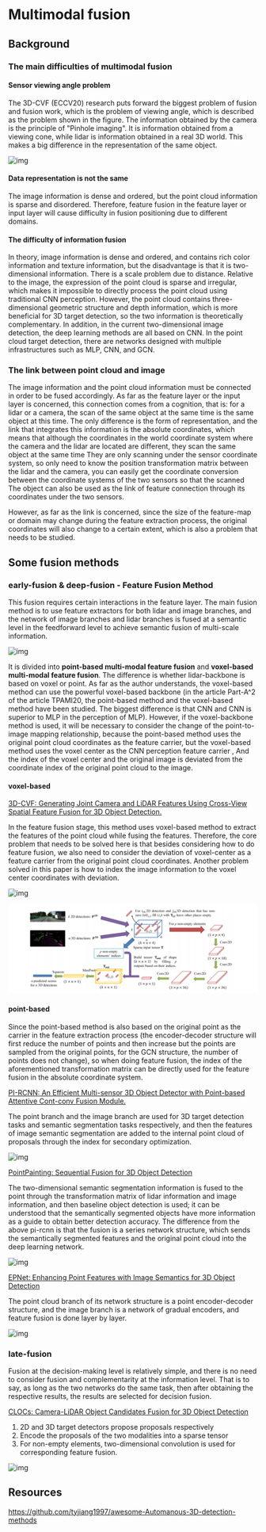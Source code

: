 # Multimodal fusion

## Background

### The main difficulties of multimodal fusion

#### Sensor viewing angle problem

The 3D-CVF (ECCV20) research puts forward the biggest problem of fusion and fusion work, which is the problem of viewing angle, which is described as the problem shown in the figure. The information obtained by the camera is the principle of "Pinhole imaging". It is information obtained from a viewing cone, while lidar is information obtained in a real 3D world. This makes a big difference in the representation of the same object.

![img](https://mmbiz.qpic.cn/mmbiz_png/Q0FNTB1XHicwqELw6VDMia2o6bZepuu23AtOxGTibTVMbmV9L9ocXPg171U4elrWn71lwpQCGTHy0XicerWC5ibYOvw/640?wx_fmt=png&tp=webp&wxfrom=5&wx_lazy=1&wx_co=1)

#### Data representation is not the same

The image information is dense and ordered, but the point cloud information is sparse and disordered. Therefore, feature fusion in the feature layer or input layer will cause difficulty in fusion positioning due to different domains.

#### The difficulty of information fusion

In theory, image information is dense and ordered, and contains rich color information and texture information, but the disadvantage is that it is two-dimensional information. There is a scale problem due to distance. Relative to the image, the expression of the point cloud is sparse and irregular, which makes it impossible to directly process the point cloud using traditional CNN perception. However, the point cloud contains three-dimensional geometric structure and depth information, which is more beneficial for 3D target detection, so the two information is theoretically complementary. In addition, in the current two-dimensional image detection, the deep learning methods are all based on CNN. In the point cloud target detection, there are networks designed with multiple infrastructures such as MLP, CNN, and GCN. 

### The link between point cloud and image

The image information and the point cloud information must be connected in order to be fused accordingly. As far as the feature layer or the input layer is concerned, this connection comes from a cognition, that is: for a lidar or a camera, the scan of the same object at the same time is the same object at this time. The only difference is the form of representation, and the link that integrates this information is the absolute coordinates, which means that although the coordinates in the world coordinate system where the camera and the lidar are located are different, they scan the same object at the same time They are only scanning under the sensor coordinate system, so only need to know the position transformation matrix between the lidar and the camera, you can easily get the coordinate conversion between the coordinate systems of the two sensors so that the scanned The object can also be used as the link of feature connection through its coordinates under the two sensors.

However, as far as the link is concerned, since the size of the feature-map or domain may change during the feature extraction process, the original coordinates will also change to a certain extent, which is also a problem that needs to be studied.

## Some fusion methods

### early-fusion & deep-fusion - Feature Fusion Method

This fusion requires certain interactions in the feature layer. The main fusion method is to use feature extractors for both lidar and image branches, and the network of image branches and lidar branches is fused at a semantic level in the feedforward level to achieve semantic fusion of multi-scale information.

![img](https://mmbiz.qpic.cn/mmbiz_png/Q0FNTB1XHicwqELw6VDMia2o6bZepuu23A2nohMraHZ5NEibKswSxAYoVRCHBnYSIbj35VOI8ybmT6od34mhwOPgQ/640?wx_fmt=png&tp=webp&wxfrom=5&wx_lazy=1&wx_co=1)

It is divided into **point-based multi-modal feature fusion** and **voxel-based multi-modal feature fusion**. The difference is whether lidar-backbone is based on voxel or point. As far as the author understands, the voxel-based method can use the powerful voxel-based backbone (in the article Part-A^2 of the article TPAMI20, the point-based method and the voxel-based method have been studied. The biggest difference is that CNN and CNN is superior to MLP in the perception of MLP). However, if the voxel-backbone method is used, it will be necessary to consider the change of the point-to-image mapping relationship, because the point-based method uses the original point cloud coordinates as the feature carrier, but the voxel-based method uses the voxel center as the CNN perception feature carrier , And the index of the voxel center and the original image is deviated from the coordinate index of the original point cloud to the image.

#### voxel-based

[3D-CVF: Generating Joint Camera and LiDAR Features Using Cross-View Spatial Feature Fusion for 3D Object Detection.](https://arxiv.org/pdf/2004.12636)

In the feature fusion stage, this method uses voxel-based method to extract the features of the point cloud while fusing the features. Therefore, the core problem that needs to be solved here is that besides considering how to do feature fusion, we also need to consider the deviation of voxel-center as a feature carrier from the original point cloud coordinates.
Another problem solved in this paper is how to index the image information to the voxel center coordinates with deviation.

![img](https://mmbiz.qpic.cn/mmbiz_png/Q0FNTB1XHicwqELw6VDMia2o6bZepuu23AnzfSX3oqMIeCSbzHb9XxQAQOoZqRNDLRnlr2ibjFBycRBiaSg1lEytBg/640?wx_fmt=png&tp=webp&wxfrom=5&wx_lazy=1&wx_co=1)

![img](MultimodalFusion.assets/640)

#### point-based

Since the point-based method is also based on the original point as the carrier in the feature extraction process (the encoder-decoder structure will first reduce the number of points and then increase but the points are sampled from the original points, for the GCN structure, the number of points does not change), so when doing feature fusion, the index of the aforementioned transformation matrix can be directly used for the feature fusion in the absolute coordinate system.

[PI-RCNN: An Efficient Multi-sensor 3D Object Detector with Point-based Attentive Cont-conv Fusion Module.](https://arxiv.org/pdf/1911.06084)

The point branch and the image branch are used for 3D target detection tasks and semantic segmentation tasks respectively, and then the features of image semantic segmentation are added to the internal point cloud of proposals through the index for secondary optimization.

![img](https://mmbiz.qpic.cn/mmbiz_png/Q0FNTB1XHicwqELw6VDMia2o6bZepuu23ARU2eYHEg7ADbu1hXUBQnFTEHGgD8zVAVvtjAzK33vf7HHsTSFxX1pg/640?wx_fmt=png&tp=webp&wxfrom=5&wx_lazy=1&wx_co=1)

[PointPainting: Sequential Fusion for 3D Object Detection](https://arxiv.org/pdf/1911.10150)

The two-dimensional semantic segmentation information is fused to the point through the transformation matrix of lidar information and image information, and then baseline object detection is used; it can be understood that the semantically segmented objects have more information as a guide to obtain better detection accuracy. The difference from the above pi-rcnn is that the fusion is a series network structure, which sends the semantically segmented features and the original point cloud into the deep learning network.

![img](https://mmbiz.qpic.cn/mmbiz_png/Q0FNTB1XHicwqELw6VDMia2o6bZepuu23AMkn2hegRE2PYm3ib52zBw6n87htnrCOmvWg1lVUZm2TXspzCG1pu3pw/640?wx_fmt=png&tp=webp&wxfrom=5&wx_lazy=1&wx_co=1)

[EPNet: Enhancing Point Features with Image Semantics for 3D Object Detection](https://arxiv.org/pdf/2007.08856)

The point cloud branch of its network structure is a point encoder-decoder structure, and the image branch is a network of gradual encoders, and feature fusion is done layer by layer.

![img](https://mmbiz.qpic.cn/mmbiz_png/Q0FNTB1XHicwqELw6VDMia2o6bZepuu23AicpjWVtJarYtK0fP5qvNxaiatPHYEAmWl76WBL9fqPg6FW7VJaGOxEuw/640?wx_fmt=png&tp=webp&wxfrom=5&wx_lazy=1&wx_co=1)

### late-fusion

Fusion at the decision-making level is relatively simple, and there is no need to consider fusion and complementarity at the information level. That is to say, as long as the two networks do the same task, then after obtaining the respective results, the results are selected for decision fusion.

[CLOCs: Camera-LiDAR Object Candidates Fusion for 3D Object Detection](https://arxiv.org/pdf/2009.00784.pdf)

1. 2D and 3D target detectors propose proposals respectively
2. Encode the proposals of the two modalities into a sparse tensor
3. For non-empty elements, two-dimensional convolution is used for corresponding feature fusion.

![img](https://mmbiz.qpic.cn/mmbiz_png/Q0FNTB1XHicwqELw6VDMia2o6bZepuu23AULibuJ43RaD8vWkTmzvqnCNeXqw17ORG6exib5ZqQBq9ep2FKsSTibe6Q/640?wx_fmt=png&tp=webp&wxfrom=5&wx_lazy=1&wx_co=1)

## Resources

https://github.com/tyjiang1997/awesome-Automanous-3D-detection-methods
